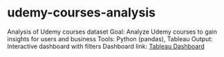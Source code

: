 # udemy-courses-analysis
Analysis of Udemy courses dataset 
Goal: Analyze Udemy courses to gain insights for users and business
Tools: Python (pandas), Tableau
Output: Interactive dashboard with filters
Dashboard link: [Tableau Dashboard](https://public.tableau.com/app/profile/denys.semenets/viz/Udemycoursesfastvisualization/Dashboard1)
